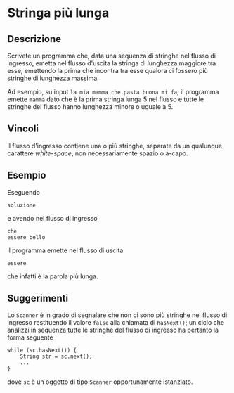 Stringa più lunga
=================

Descrizione
-----------

Scrivete un programma che, data una sequenza di stringhe nel flusso di ingresso,
emetta nel flusso d'uscita la stringa di lunghezza maggiore tra esse, emettendo
la prima che incontra tra esse qualora ci fossero più stringhe di lunghezza
massima.

Ad esempio, su input `la mia mamma che pasta buona mi fa`, il programma emette
`mamma` dato che è la prima stringa lunga 5 nel flusso e tutte le stringhe del
flusso hanno lunghezza minore o uguale a 5.


Vincoli
-------

Il flusso d'ingresso contiene una o più stringhe, separate da un qualunque
carattere *white-space*, non necessariamente spazio o a-capo.


Esempio
-------

Eseguendo

    soluzione

e avendo nel flusso di ingresso

    che
    essere bello

il programma emette nel flusso di uscita

    essere

che infatti è la parola più lunga.


Suggerimenti
------------

Lo `Scanner` è in grado di segnalare che non ci sono più stringhe nel flusso di
ingresso restituendo il valore `false` alla chiamata di `hasNext()`; un ciclo
che analizzi in sequenza tutte le stringhe del flusso di ingresso ha pertanto la
forma seguente

    while (sc.hasNext()) {
        String str = sc.next();
        ...
    }

dove `sc` è un oggetto di tipo `Scanner` opportunamente istanziato.
